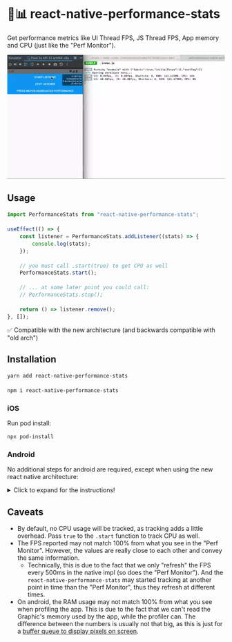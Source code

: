 # 📱📊 react-native-performance-stats

Get performance metrics like UI Thread FPS, JS Thread FPS, App memory and CPU (just like the "Perf Monitor").

![react-native-performance-stats](./_images/react-native-performance-stats.webp)

## Usage

```js
import PerformanceStats from "react-native-performance-stats";

useEffect(() => {
    const listener = PerformanceStats.addListener((stats) => {
        console.log(stats);
    });

    // you must call .start(true) to get CPU as well
    PerformanceStats.start();

    // ... at some later point you could call:
    // PerformanceStats.stop();

    return () => listener.remove();
}, []);
```

✅ Compatible with the new architecture (and backwards compatible with "old arch")


## Installation

```bash
yarn add react-native-performance-stats

npm i react-native-performance-stats
```

### iOS

Run pod install:

```bash
npx pod-install
```

### Android

No additional steps for android are required, except when using the new react native architecture:

<details>
    <summary>Click to expand for the instructions!</summary>

(_Note:_ This setup is required to to the fact that the on android Autolinking doesn't work with the new architecture out of the box. This procedure will change in the future.)

1. Open `android/app/build.gradle` file and update the file as it follows:
    ```diff
    defaultConfig {
        ...
        "PROJECT_BUILD_DIR=$buildDir",
        "REACT_ANDROID_DIR=$rootDir/../node_modules/react-native/ReactAndroid",
    -   "REACT_ANDROID_BUILD_DIR=$rootDir/../node_modules/react-native/ReactAndroid/build"
    +   "REACT_ANDROID_BUILD_DIR=$rootDir/../node_modules/react-native/ReactAndroid/build",
    +   "NODE_MODULES_DIR=$rootDir/../node_modules/"
        cFlags "-Wall", "-Werror", "-fexceptions", "-frtti", "-DWITH_INSPECTOR=1"
        cppFlags "-std=c++17"
    ```
1. Open the `android/app/src/main/jni/Android.mk` file and update the file as it follows:
    ```diff
        # If you wish to add a custom TurboModule or Fabric component in your app you
        # will have to include the following autogenerated makefile.
        # include $(GENERATED_SRC_DIR)/codegen/jni/Android.mk
    +
    +   # Includes the MK file for `react-native-performance-stats`
    +   include $(NODE_MODULES_DIR)/react-native-performance-stats/android/build/generated/source/codegen/jni/Android.mk
    +
        include $(CLEAR_VARS)
    ```
1. In the same file above, go to the `LOCAL_SHARED_LIBRARIES` setting and add the following line:
    ```diff
        libreact_codegen_rncore \
    +   libreact_codegen_performancestats \
        libreact_debug \
    ```
1. Open the `android/app/src/main/jni/MainApplicationModuleProvider.cpp` file and update the file as it follows:
    1. Add the import for the performance stats module:
        ```diff
            #include <answersolver.h>
        +   #include <performancestats.h>
        ```
    1. Add the following check in the `MainApplicationModuleProvider` constructor:
        ```diff
            // auto module = samplelibrary_ModuleProvider(moduleName, params);
            // if (module != nullptr) {
            //    return module;
            // }

        +    auto module = performancestats_ModuleProvider(moduleName, params);
        +    if (module != nullptr) {
        +        return module;
        +    }

            return rncore_ModuleProvider(moduleName, params);
        }
        ```
</details> 


## Caveats

- By default, no CPU usage will be tracked, as tracking adds a little overhead. Pass `true` to the `.start` function to track CPU as well.
- The FPS reported may not match 100% from what you see in the "Perf Monitor". However, the values are really close to each other and convey the same information.
  - Technically, this is due to the fact that we only "refresh" the FPS every 500ms in the native impl (so does the "Perf Monitor"). And the `react-native-performance-stats` may started tracking at another point in time than the "Perf Monitor", thus they refresh at different times.
- On android, the RAM usage may not match 100% from what you see when profiling the app. This is due to the fact that we can't read the Graphic's memory used by the app, while the profiler can. The difference between the numbers is usually not that big, as this is just for a [buffer queue to display pixels on screen](https://developer.android.com/studio/profile/memory-profiler.html).


